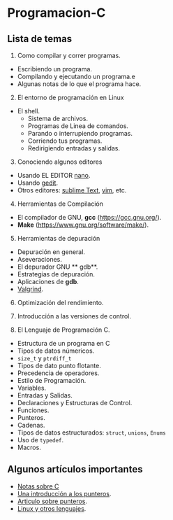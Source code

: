 # Programacion-C

## Lista de temas 

1. Como compilar y correr programas.
 - Escribiendo un programa.
 - Compilando y ejecutando un programa.e
 - Algunas notas de lo que el programa hace.

2. El entorno de programación en Linux
 - El shell.
   - Sistema de archivos.
   - Programas de Linea de comandos.
   - Parando o interrupiendo programas.
   - Corriendo tus programas.
   - Redirigiendo entradas y salidas. 

3. Conociendo algunos editores
 - Usando EL EDITOR [nano](https://www.nanotutoriales.com/tutorial-del-editor-de-texto-nano).
 - Usando [gedit](https://help.gnome.org/users/gedit/stable/).
 - Otros editores: [sublime Text](http://www.sublimetext.com/), [vim](http://www.sromero.org/wiki/linux/aplicaciones/manual_vim), etc.

4. Herramientas de Compilación 
 - El compilador de GNU, **gcc**  (https://gcc.gnu.org/).
 - **Make** (https://www.gnu.org/software/make/).

5. Herramientas de depuración

 - Depuración en general.
 - Aseveraciones.
 - El depurador GNU ** gdb**.
 - Estrategias de depuración.
 - Aplicaciones de **gdb**.
 - [Valgrind](http://valgrind.org/).

6. Optimización del rendimiento.
 
7. Introducción a las versiones de control.

8. El Lenguaje de Programación C.

 - Estructura de un programa en C
 - Tipos de datos númericos.
 - `size_t` y `ptrdiff_t`
 - Tipos de dato punto flotante.
 - Precedencia de operadores.
 - Estilo de Programación.
 - Variables.
 - Entradas y Salidas.
 - Declaraciones y Estructuras de Control.
 - Funciones.
 - Punteros.
 - Cadenas.
 - Tipos de datos estructurados: `struct`, `unions`, `Enums`
 - Uso de `typedef`.
 - Macros.


## Algunos artículos importantes
- [Notas sobre C](http://www.cs.yale.edu/homes/aspnes/classes/223/notes.html)
- [Una introducción a los punteros](http://www.codeproject.com/Articles/627/A-Beginner-s-Guide-to-Pointers).
- [Articulo sobre punteros](http://bitflop.com/tutorials/pointers-in-c.html).
- [Linux y otros lenguajes](http://www.cs.swarthmore.edu/~newhall/unixlinks.html#lang).
